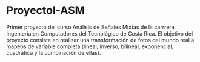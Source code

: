 # ProyectoI-ASM
Primer proyecto del curso Análisis de Señales Mixtas de la carrrera Ingeniería en Computadores del Tecnológico de Costa Rica.  El objetivo del proyecto consiste en realizar una transformación de fotos del mundo real a mapeos de variable completa (lineal, inverso, bilineal, exponencial, cuadrática y la combinación de ellas).  
